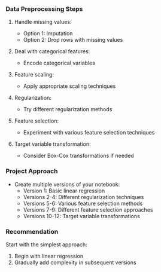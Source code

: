 ### Data Preprocessing Steps

1. Handle missing values:

   - Option 1: Imputation
   - Option 2: Drop rows with missing values

2. Deal with categorical features:

   - Encode categorical variables

3. Feature scaling:

   - Apply appropriate scaling techniques

4. Regularization:

   - Try different regularization methods

5. Feature selection:

   - Experiment with various feature selection techniques

6. Target variable transformation:
   - Consider Box-Cox transformations if needed

### Project Approach

- Create multiple versions of your notebook:
  - Version 1: Basic linear regression
  - Versions 2-4: Different regularization techniques
  - Versions 5-6: Various feature selection methods
  - Versions 7-9: Different feature selection approaches
  - Versions 10-12: Target variable transformations

### Recommendation

Start with the simplest approach:

1. Begin with linear regression
2. Gradually add complexity in subsequent versions
